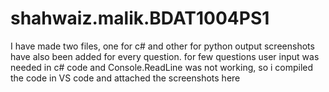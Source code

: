 # shahwaiz.malik.BDAT1004PS1
I have made two files, one for c# and other for python
output screenshots have also been added for every question.
for few questions user input was needed in c# code and Console.ReadLine was not working, so i compiled the code in VS code and attached the screenshots here
